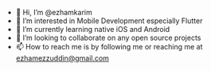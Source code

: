 - 👋 Hi, I’m @ezhamkarim
- 👀 I’m interested in Mobile Development especially Flutter
- 🌱 I’m currently learning native iOS and Android
- 💞️ I’m looking to collaborate on any open source projects 
- 📫 How to reach me is by following me or reaching me at ezhamezzuddin@gmail.com

<!---
ezhamkarim/ezhamkarim is a ✨ special ✨ repository because its `README.md` (this file) appears on your GitHub profile.
You can click the Preview link to take a look at your changes.
--->
